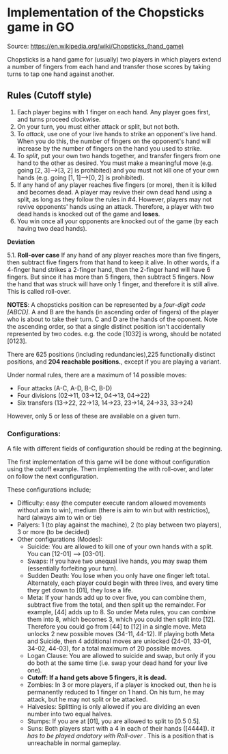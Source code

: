 # Implementation of the Chopsticks game in GO
Source: https://en.wikipedia.org/wiki/Chopsticks_(hand_game)

Chopsticks is a hand game for (usually) two players in which players extend a number of fingers from each hand and transfer those scores by taking turns to tap one hand against another.

## Rules (Cutoff style)
1. Each player begins with 1 finger on each hand. Any player goes first, and turns proceed clockwise.
2. On your turn, you must either attack or split, but not both.
3. To *attack*, use one of your live hands to strike an opponent's live hand. When you do this, the number of fingers on the opponent's hand will increase by the number of fingers on the hand you used to strike.
4. To *split*, put your own two hands together, and transfer fingers from one hand to the other as desired. You must make a meaningful move (e.g. going [2, 3]–>[3, 2] is prohibited) and you must not kill one of your own hands (e.g. going [1, 1]–>[0, 2] is prohibited).
5. If any hand of any player reaches five fingers (or more), then it is killed and becomes dead. A player may revive their own dead hand using a split, as long as they follow the rules in #4. However, players may not revive opponents' hands using an attack. Therefore, a player with two dead hands is knocked out of the game and **loses**.
6. You win once all your opponents are knocked out of the game (by each having two dead hands).

**Deviation**

5.1. **Roll-over case** If any hand of any player reaches more than five fingers, then subtract five fingers from that hand to keep it alive. In other words, if a 4-finger hand strikes a 2-finger hand, then the 2-finger hand will have 6 fingers. But since it has more than 5 fingers, then subtract 5 fingers. Now the hand that was struck will have only 1 finger, and therefore it is still alive. This is called roll-over.


**NOTES**: 
A chopsticks position can be represented by a *four-digit code [ABCD]*. A and B are the hands (in ascending order of fingers) of the player who is about to take their turn. C and D are the hands of the oponent. Note the ascending order, so that a single distinct position isn't accidentally represented by two codes. e.g. the code [1032] is wrong, should be notated [0123].

There are 625 positions (including redundancies),225 functionally distinct positions, and **204 reachable positions.**, except if you are playing a variant.

Under normal rules, there are a maximum of 14 possible moves:

- Four attacks (A-C, A-D, B-C, B-D)
- Four divisions (02->11, 03->12, 04->13, 04->22)
- Six transfers (13->22, 22->13, 14->23, 23->14, 24->33, 33->24)

However, only 5 or less of these are available on a given turn.

### Configurations:

A file with different fields of configuration should be reding at the beginning.

The first implementation of this game will be done without configuration using the cutoff example. Them implementing the with roll-over, and later on follow the next configuration.

These configurations include;
- Difficulty: easy (the computer execute random allowed movements without aim to win), medium (there is aim to win but with restrictios), hard (always aim to win or tie)
- Palyers: 1 (to play against the machine), 2 (to play between two players), 3 or more (to be decided)
- Other configurations (Modes):
    - Suicide: You are allowed to kill one of your own hands with a split. You can [12-01] --> [03-01].
    - Swaps: If you have two unequal live hands, you may swap them (essentially forfeiting your turn).
    - Sudden Death: You lose when you only have one finger left total. Alternately, each player could begin with three lives, and every time they get down to [01], they lose a life.
    - Meta: If your hands add up to over five, you can combine them, subtract five from the total, and then split up the remainder. For example, [44] adds up to 8. So under Meta rules, you can combine them into 8, which becomes 3, which you could then split into [12]. Therefore you could go from [44] to [12] in a single move. Meta unlocks 2 new possible moves (34-11, 44-12). If playing both Meta and Suicide, then 4 additional moves are unlocked (24-01, 33-01, 34-02, 44-03), for a total maximum of 20 possible moves.
    - Logan Clause: You are allowed to suicide and swap, but only if you do both at the same time (i.e. swap your dead hand for your live one).
    - **Cutoff: If a hand gets above 5 fingers, it is dead.**
    - Zombies: In 3 or more players, if a player is knocked out, then he is permanently reduced to 1 finger on 1 hand. On his turn, he may attack, but he may not split or be attacked.
    - Halvesies: Splitting is only allowed if you are dividing an even number into two equal halves.
    - Stumps: If you are at [01], you are allowed to split to [0.5 0.5].
    - Suns: Both players start with a 4 in each of their hands ([4444]). *It has to be played andatory with Roll-over* . This is a position that is unreachable in normal gameplay.
